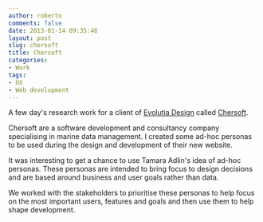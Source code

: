 ```yaml
---
author: roberto
comments: false
date: 2013-01-14 09:35:48
layout: post
slug: chersoft
title: Chersoft
categories:
- Work
tags:
- UX
- Web development
---
```


A few day's research work for a client of [Evolutia Design](http://www.evolutia.co.uk/) called [Chersoft](http://www.chersoft.co.uk/). 

Chersoft are a software development and consultancy company specialising in marine data management. I created some ad-hoc personas to be used during the design and development of their new website. 

It was interesting to get a chance to use Tamara Adlin's idea of ad-hoc personas. These personas are intended to bring focus to design decisions and are based around business and user goals rather than data.

We worked with the stakeholders to prioritise these personas to help focus on the most important users, features and goals and then use them to help shape development. 
